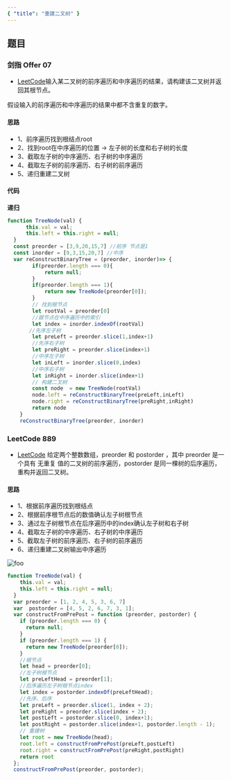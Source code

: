 ```yaml
---
{ "title": "重建二叉树" }
---
```


## 题目

### 剑指 Offer 07

- [LeetCode](https://leetcode-cn.com/problems/zhong-jian-er-cha-shu-lcof/)输入某二叉树的前序遍历和中序遍历的结果，请构建该二叉树并返回其根节点。

假设输入的前序遍历和中序遍历的结果中都不含重复的数字。

#### 思路
- 1、前序遍历找到根结点root
- 2、找到root在中序遍历的位置 -> 左子树的长度和右子树的长度
- 3、截取左子树的中序遍历、右子树的中序遍历
- 4、截取左子树的前序遍历、右子树的前序遍历
- 5、递归重建二叉树

#### 代码

**递归**
```js
function TreeNode(val) {
      this.val = val;
      this.left = this.right = null;
  }
  const preorder = [3,9,20,15,7] //前序 节点是1
  const inorder = [9,3,15,20,7] //中序
  var reConstructBinaryTree = (preorder, inorder)=> {
        if(preorder.length === 0){
            return null;
        }
        if(preorder.length === 1){
            return new TreeNode(preorder[0]);
        }
        // 找到根节点
        let rootVal = preorder[0]
        //跟节点在中序遍历中的索引
        let index = inorder.indexOf(rootVal)
       //先序左子树
        let preLeft = preorder.slice(1,index+1)
        //先序右子树
        let preRight = preorder.slice(index+1)
        //中序左子树
        let inLeft = inorder.slice(0,index)
        //中序右子树
        let inRight = inorder.slice(index+1)
        // 构建二叉树
        const node  = new TreeNode(rootVal)
        node.left = reConstructBinaryTree(preLeft,inLeft)
        node.right = reConstructBinaryTree(preRight,inRight)
        return node
    }
    reConstructBinaryTree(preorder, inorder)
```


### LeetCode 889

- [LeetCode](https://leetcode-cn.com/problems/construct-binary-tree-from-preorder-and-postorder-traversal/)
给定两个整数数组，preorder 和 postorder ，其中 preorder 是一个具有 无重复 值的二叉树的前序遍历，postorder 是同一棵树的后序遍历，重构并返回二叉树。

#### 思路
- 1、根据前序遍历找到根结点
- 2、根据前序根节点后的数值确认左子树根节点
- 3、通过左子树根节点在后序遍历中的index确认左子树和右子树
- 4、截取左子树的中序遍历、右子树的中序遍历
- 5、截取左子树的前序遍历、右子树的前序遍历
- 6、递归重建二叉树输出中序遍历

<img :src="$withBase('/重建二叉树.jpg')" alt="foo">

```js
function TreeNode(val) {
    this.val = val;
    this.left = this.right = null;
  }
  var preorder = [1, 2, 4, 5, 3, 6, 7]
  var  postorder = [4, 5, 2, 6, 7, 3, 1];
  var constructFromPrePost = function (preorder, postorder) {
    if (preorder.length === 0) {
      return null;
    }
    if (preorder.length === 1) {
      return new TreeNode(preorder[0]);
    }
    //根节点
    let head = preorder[0];
    //左子树根节点
    let preLeftHead = preorder[1];
    //后序遍历左子树根节点index
    let index = postorder.indexOf(preLeftHead);
    //先序、后序
    let preLeft = preorder.slice(1, index + 2);
    let preRight = preorder.slice(index + 2);
    let postLeft = postorder.slice(0, index+1);
    let postRight = postorder.slice(index+1, postorder.length - 1);
    // 重建树
    let root = new TreeNode(head);
    root.left = constructFromPrePost(preLeft,postLeft)
    root.right = constructFromPrePost(preRight,postRight)
    return root
  };
  constructFromPrePost(preorder, postorder);
```